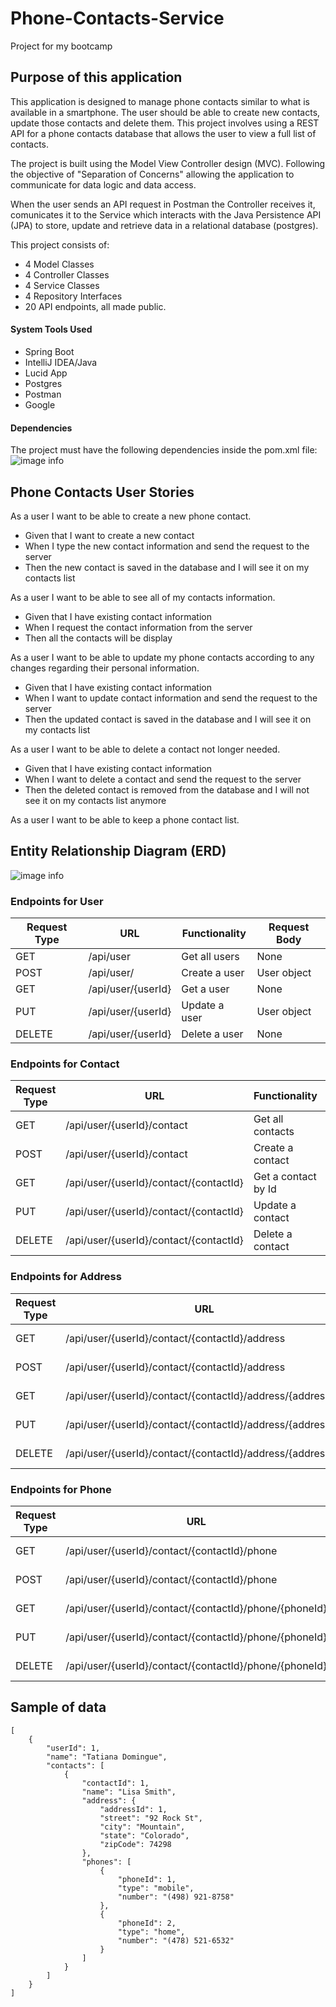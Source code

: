 # Phone-Contacts-Service

Project for my bootcamp

## Purpose of this application
This application is designed to manage phone contacts similar to what is available in a smartphone. The user should be able to create new contacts, update those contacts and delete them. 
This project involves using a REST API for a phone contacts database that allows the user to view a full list of contacts.

The project is built using the Model View Controller design (MVC). Following the objective of "Separation of Concerns" allowing the application to communicate for data logic and data access.

When the user sends an API request in Postman the Controller receives it, comunicates it to the Service which interacts with the Java Persistence API (JPA) to store, update and retrieve data in a relational database (postgres).

This project consists of:
* 4 Model Classes
* 4 Controller Classes
* 4 Service Classes
* 4 Repository Interfaces
* 20 API endpoints, all made public.

#### System Tools Used
* Spring Boot
* IntelliJ IDEA/Java
* Lucid App
* Postgres 
* Postman
* Google

#### Dependencies
The project must have the following dependencies inside the pom.xml file:
![image info](./images/Dependencies.png)

## Phone Contacts User Stories
As a user I want to be able to create a new phone contact.

* Given that I want to create a new contact
* When I type the new contact information and send the request to the server
* Then the new contact is saved in the database and I will see it on my contacts list

As a user I want to be able to see all of my contacts information.

* Given that I have existing contact information
* When I request the contact information from the server
* Then all the contacts will be display

As a user I want to be able to update my phone contacts according to any changes regarding their personal information.

* Given that I have existing contact information
* When I want to update contact information and send the request to the server
* Then the updated contact is saved in the database and I will see it on my contacts list

As a user I want to be able to delete a contact not longer needed.

* Given that I have existing contact information
* When I want to delete a contact and send the request to the server
* Then the deleted contact is removed from the database and I will not see it on my contacts list anymore

As a user I want to be able to keep a phone contact list.

## Entity Relationship Diagram (ERD)
![image info](./images/ERD.png)

### Endpoints for User
| Request Type | URL                | Functionality | Request Body |
|--------------|--------------------|---------------|--------------|
| GET          | /api/user          | Get all users | None         |
| POST         | /api/user/         | Create a user | User object  |
| GET          | /api/user/{userId} | Get a user    | None         |
| PUT          | /api/user/{userId} | Update a user | User object  |
| DELETE       | /api/user/{userId} | Delete a user | None         |

### Endpoints for Contact
| Request Type | URL                                    | Functionality       | Request Body   |
|--------------|----------------------------------------|---------------------|----------------|
| GET          | /api/user/{userId}/contact             | Get all contacts    | None           |
| POST         | /api/user/{userId}/contact             | Create a contact    | Contact object |
| GET          | /api/user/{userId}/contact/{contactId} | Get a contact by Id | None           |
| PUT          | /api/user/{userId}/contact/{contactId} | Update a contact    | Contact object |
| DELETE       | /api/user/{userId}/contact/{contactId} | Delete a contact    | None           |

### Endpoints for Address
| Request Type | URL                                                        | Functionality        | Request Body   |
|--------------|------------------------------------------------------------|----------------------|----------------|
| GET          | /api/user/{userId}/contact/{contactId}/address             | Get an address       | None           |
| POST         | /api/user/{userId}/contact/{contactId}/address             | Create an address    | Address object |
| GET          | /api/user/{userId}/contact/{contactId}/address/{addressId} | Get an address by Id | None           |
| PUT          | /api/user/{userId}/contact/{contactId}/address/{addressId} | Update an address    | Address object |
| DELETE       | /api/user/{userId}/contact/{contactId}/address/{addressId} | Delete an address    | None           |

### Endpoints for Phone
| Request Type | URL                                                    | Functionality     | Request Body |
|--------------|--------------------------------------------------------|-------------------|--------------|
| GET          | /api/user/{userId}/contact/{contactId}/phone           | Get all phones    | None         |
| POST         | /api/user/{userId}/contact/{contactId}/phone           | Create a phone    | Phone object |
| GET          | /api/user/{userId}/contact/{contactId}/phone/{phoneId} | Get a phone by Id | None         |
| PUT          | /api/user/{userId}/contact/{contactId}/phone/{phoneId} | Update a phone    | Phone object |
| DELETE       | /api/user/{userId}/contact/{contactId}/phone/{phoneId} | Delete a phone    | None         |

## Sample of data
```
[
    {
        "userId": 1,
        "name": "Tatiana Domingue",
        "contacts": [
            {
                "contactId": 1,
                "name": "Lisa Smith",
                "address": {
                    "addressId": 1,
                    "street": "92 Rock St",
                    "city": "Mountain",
                    "state": "Colorado",
                    "zipCode": 74298
                },
                "phones": [
                    {
                        "phoneId": 1,
                        "type": "mobile",
                        "number": "(498) 921-8758"
                    },
                    {
                        "phoneId": 2,
                        "type": "home",
                        "number": "(478) 521-6532"
                    }
                ]
            }
        ]
    }
]
```